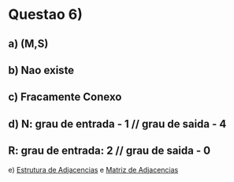 # Questao 6)
a) (M,S)
---
b) Nao existe
---
c) Fracamente Conexo
---
d) N: grau de entrada - 1 // grau de saida - 4
---
   R: grau de entrada: 2 // grau de saida - 0
---
e) [Estrutura de Adjacencias](https://github.com/guim4dev/CPS740/blob/master/Lista1/questao_6_estrutura.png) e [Matriz de Adjacencias](https://github.com/guim4dev/CPS740/blob/master/Lista1/questao_6_matriz.png)